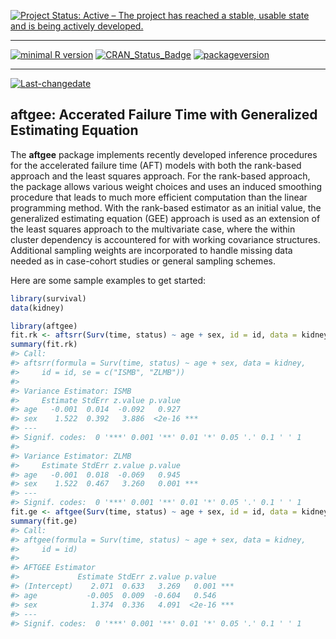 [![Project Status: Active – The project has reached a stable, usable state and is being actively developed.](http://www.repostatus.org/badges/latest/active.svg)](http://www.repostatus.org/#active)

------------------------------------------------------------------------

[![minimal R version](https://img.shields.io/badge/R%3E%3D-3.4.4-6666ff.svg)](https://cran.r-project.org/) [![CRAN\_Status\_Badge](http://www.r-pkg.org/badges/version/aftgee)](https://cran.r-project.org/package=aftgee) [![packageversion](https://img.shields.io/badge/Package%20version-1.1.3-orange.svg?style=flat-square)](commits/master)

------------------------------------------------------------------------

[![Last-changedate](https://img.shields.io/badge/last%20change-2018--05--30-yellowgreen.svg)](/commits/master)

aftgee: Accerated Failure Time with Generalized Estimating Equation
-------------------------------------------------------------------

The **aftgee** package implements recently developed inference procedures for the accelerated failure time (AFT) models with both the rank-based approach and the least squares approach. For the rank-based approach, the package allows various weight choices and uses an induced smoothing procedure that leads to much more efficient computation than the linear programming method. With the rank-based estimator as an initial value, the generalized estimating equation (GEE) approach is used as an extension of the least squares approach to the multivariate case, where the within cluster dependency is accountered for with working covariance structures. Additional sampling weights are incorporated to handle missing data needed as in case-cohort studies or general sampling schemes.

Here are some sample examples to get started:

``` r
library(survival)
data(kidney)

library(aftgee)
fit.rk <- aftsrr(Surv(time, status) ~ age + sex, id = id, data = kidney, se = c("ISMB", "ZLMB"))
summary(fit.rk)
#> Call:
#> aftsrr(formula = Surv(time, status) ~ age + sex, data = kidney, 
#>     id = id, se = c("ISMB", "ZLMB"))
#> 
#> Variance Estimator: ISMB
#>     Estimate StdErr z.value p.value    
#> age   -0.001  0.014  -0.092   0.927    
#> sex    1.522  0.392   3.886  <2e-16 ***
#> ---
#> Signif. codes:  0 '***' 0.001 '**' 0.01 '*' 0.05 '.' 0.1 ' ' 1
#> 
#> Variance Estimator: ZLMB
#>     Estimate StdErr z.value p.value    
#> age   -0.001  0.018  -0.069   0.945    
#> sex    1.522  0.467   3.260   0.001 ***
#> ---
#> Signif. codes:  0 '***' 0.001 '**' 0.01 '*' 0.05 '.' 0.1 ' ' 1
fit.ge <- aftgee(Surv(time, status) ~ age + sex, id = id, data = kidney)
summary(fit.ge)
#> Call:
#> aftgee(formula = Surv(time, status) ~ age + sex, data = kidney, 
#>     id = id)
#> 
#> AFTGEE Estimator
#>             Estimate StdErr z.value p.value    
#> (Intercept)    2.071  0.633   3.269   0.001 ***
#> age           -0.005  0.009  -0.604   0.546    
#> sex            1.374  0.336   4.091  <2e-16 ***
#> ---
#> Signif. codes:  0 '***' 0.001 '**' 0.01 '*' 0.05 '.' 0.1 ' ' 1
```
